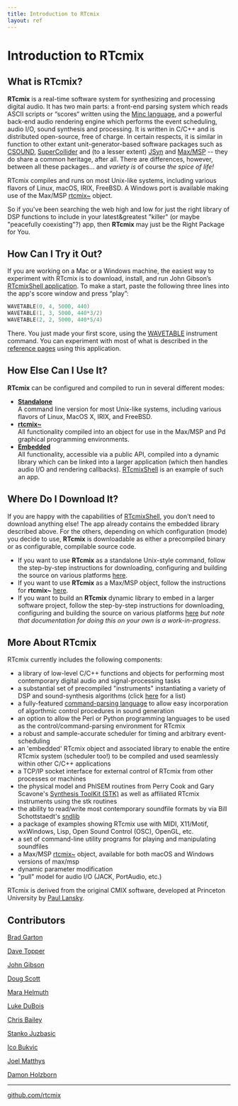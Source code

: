 ```yaml
---
title: Introduction to RTcmix
layout: ref
---
```


# Introduction to RTcmix

## What is RTcmix?
**RTcmix** is a real-time software system for synthesizing and processing digital audio. It has two main parts: a front-end parsing system which reads ASCII scripts or “scores“ written using the [Minc language](reference/scorefile/Minc.html), and a powerful back-end audio rendering engine which performs the event scheduling, audio I/O, sound synthesis and processing. It is written in C/C++ and is distributed open-source, free of charge. In certain respects, it is similar in function to other extant unit-generator-based software packages such as [CSOUND](https://www.csounds.com/),
[SuperCollider](https://supercollider.sourceforge.net/) and (to a lesser
extent) [JSyn](https://www.softsynth.com/jsyn/) and
[Max/MSP](https://www.cycling74.com/products/max) -- they do
share a common heritage, after all. There are differences, however,
between all these packages... and *variety is* of course *the spice of
life\!*

RTcmix compiles and runs on most Unix-like systems, including various
flavors of Linux, macOS, IRIX, FreeBSD. A Windows port is available
making use of the Max/MSP [rtcmix\~](../rtcmix_/index.html) object.

So if you've been searching the web high and low for just the right
library of DSP functions to include in your latest\&greatest "killer"
(or maybe "peacefully coexisting"?) app, then **RTcmix** may just be the
Right Package for You.

## How Can I Try it Out?
If you are working on a Mac or a Windows machine, the easiest way to experiment with RTcmix is to download, install, and run John Gibson’s [RTcmixShell application](https://cecm.indiana.edu/rtcmix/rtcmix-app.html).  To make a start, paste the following three lines into the app's score window and press “play”:

```cpp
WAVETABLE(0, 4, 5000, 440)
WAVETABLE(1, 3, 5000, 440*3/2)
WAVETABLE(2, 2, 5000, 440*5/4)
```
There.  You just made your first score, using the [WAVETABLE](reference/instruments/WAVETABLE.html) instrument command.  You can experiment with most of what is described in the [reference pages](reference/index.html) using this application.

## How Else Can I Use It?
**RTcmix** can be configured and compiled to run in several different modes:

  - **[Standalone](standalone/index.html)**  
    A command line version for most Unix-like systems, including various flavors of Linux, MacOS X, IRIX, and FreeBSD.
  - **[rtcmix\~](rtcmix_/index.html)**  
    All functionality compiled into an object for use in the Max/MSP and Pd graphical programming environments.
  - **[Embedded](embedded/index.html)**  
    All functionality, accessible via a public API, compiled into a dynamic library which can be linked into a larger application (which then handles audio I/O and rendering callbacks). [RTcmixShell](https://cecm.indiana.edu/rtcmix/rtcmix-app.html) is an example of such an app.
<!--  - **[iRTcmix](irtcmix/index.html)**   --> 
<!--     For use in iPhone and iPad apps. --> 

## Where Do I Download It?
If you are happy with the capabilities of [RTcmixShell](https://cecm.indiana.edu/rtcmix/rtcmix-app.html), you don't need to download anything else!  The app already contains the embedded library described above.  For the others, depending on which configuration (mode) you decide to use, **RTcmix** is downloadable as either a precompiled binary or as configurable, compilable source code.
  
- If you want to use **RTcmix** as a standalone Unix-style command, follow the step-by-step instructions for downloading, configuring and building the source on various platforms [here](standalone/index.html).
- If you want to use **RTcmix** as a Max/MSP object, follow the instructions for **rtcmix\~** [here](rtcmix_/index.html).
- If you want to build an **RTcmix** dynamic library to embed in a larger software project, follow the step-by-step instructions for downloading, configuring and building the source on various platforms [here](embedded/index.html) *but note that documentation for doing this on your own is a work-in-progress*.

## More About RTcmix

RTcmix currently includes the following components:

  - a library of low-level C/C++ functions and objects for performing
    most contemporary digital audio and signal-processing tasks
  - a substantial set of precompiled "instruments" instantiating a variety
    of DSP and sound-synthesis algorithms (click
    [here](../reference/instruments/index.html) for a list)
  - a fully-featured [command-parsing language](reference/scorefile/Minc.html) to allow easy
    incorporation of algorthmic control procedures in sound generation
  - an option to allow the Perl or Python programming languages to be
    used as the control/command-parsing environment for RTcmix
  - a robust and sample-accurate scheduler for timing and arbitrary
    event-scheduling
  - an 'embedded' RTcmix object and associated library to enable the
    entire RTcmix system (scheduler too\!) to be compiled and used
    seamlessly within other C/C++ applications
  - a TCP/IP socket interface for external control of RTcmix from other
    processes or machines
  - the physical model and PhISEM routines from Perry Cook and Gary
    Scavone's [Synthesis ToolKit
    (STK)](https://ccrma.stanford.edu/software/stk/) as well as
    affiliated RTcmix instruments using the stk routines
  - the ability to read/write most contemporary soundfile formats by via
    Bill Schottstaedt's
    [sndlib](https://ccrma.stanford.edu/software/snd/snd/sndlib.html)
  - a package of examples showing RTcmix use with MIDI, X11/Motif,
    wxWindows, Lisp, Open Sound Control (OSC), OpenGL, etc.
  - a set of command-line utility programs for playing and manipulating
    soundfiles
  - a Max/MSP [rtcmix\~](../rtcmix_/index.html) object, available for
    both macOS and Windows versions of max/msp  
  - dynamic parameter modification  
  - "pull" model for audio I/O (JACK, PortAudio, etc.)

RTcmix is derived from the original CMIX software, developed at
Princeton University by [Paul
Lansky](https://paul.mycpanel.princeton.edu/).

## Contributors

[Brad Garton](https://bradgarton.com/)

[Dave Topper](https://www.davetopper.com/)

[John Gibson](https://john-gibson.com/)

[Doug Scott](https://music.columbia.edu/~doug)

[Mara Helmuth](https://www.marahelmuth.com/)

[Luke DuBois](https://www.lukedubois.com/)

[Chris Bailey](https://music.columbia.edu/~chris)

[Stanko Juzbasic](https://music.columbia.edu/~stanko)

[Ico Bukvic](https://ico.bukvic.net/)

[Joel Matthys](https://joel.matthysmusic.com/)

[Damon Holzborn](https://damonholzborn.com/)

---

<a href="https://github.com/rtcmix">github.com/rtcmix</a>
